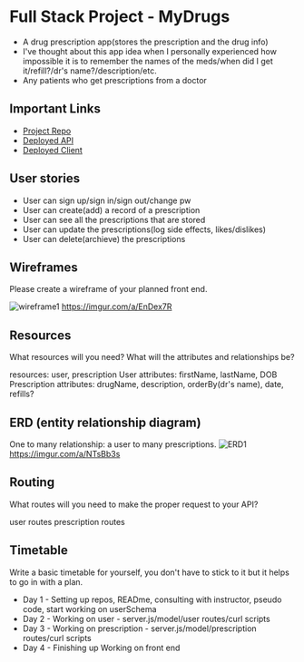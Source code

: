 
# Full Stack Project - MyDrugs

- A drug prescription app(stores the prescription and the drug info)
- I've thought about this app idea when I personally experienced how impossible it is
to remember the names of the meds/when did I get it/refill?/dr's name?/description/etc.
- Any patients who get prescriptions from a doctor

## Important Links

- [Project Repo](https://github.com/JeheeChoi/my-drugs-client)
- [Deployed API](https://salty-woodland-25840.herokuapp.com/prescriptions)
- [Deployed Client](https://jeheechoi.github.io/my-drugs-client/)


## User stories

- User can sign up/sign in/sign out/change pw
- User can create(add) a record of a prescription
- User can see all the prescriptions that are stored
- User can update the prescriptions(log side effects, likes/dislikes)
- User can delete(archieve) the prescriptions


## Wireframes

Please create a wireframe of your planned front end.

![wireframe1](https://i.imgur.com/GNA3lxo.png)
https://imgur.com/a/EnDex7R



## Resources

What resources will you need? What will the attributes and relationships be?


resources: user, prescription
User attributes: firstName, lastName, DOB
Prescription attributes: drugName, description, orderBy(dr's name), date, refills?



## ERD (entity relationship diagram)


One to many relationship: a user to many prescriptions.
![ERD1](https://i.imgur.com/ctfBUsw.png)
https://imgur.com/a/NTsBb3s


## Routing

What routes will you need to make the proper request to your API?


user routes
prescription routes


## Timetable

Write a basic timetable for yourself, you don't have to stick to it but it
helps to go in with a plan.


- Day 1 - Setting up repos, READme, consulting with instructor, pseudo code, start working on userSchema
- Day 2 - Working on user - server.js/model/user routes/curl scripts
- Day 3 - Working on prescription - server.js/model/prescription routes/curl scripts
- Day 4 - Finishing up Working on front end
